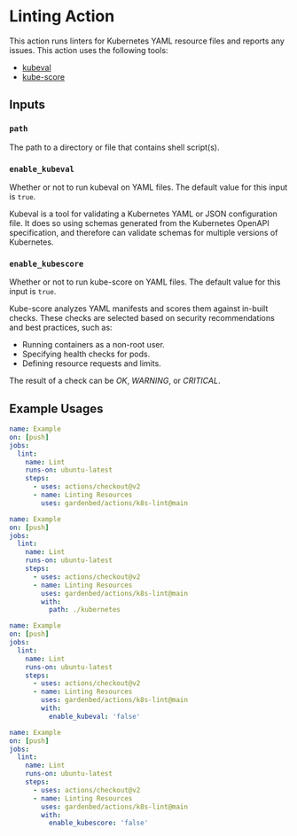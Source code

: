 # Linting Action

This action runs linters for Kubernetes YAML resource files and reports any issues.
This action uses the following tools:

  - [kubeval](https://github.com/instrumenta/kubeval/)
  - [kube-score](https://github.com/zegl/kube-score)

## Inputs

### `path`

The path to a directory or file that contains shell script(s).

### `enable_kubeval`

Whether or not to run kubeval on YAML files.
The default value for this input is `true`.

Kubeval is a tool for validating a Kubernetes YAML or JSON configuration file.
It does so using schemas generated from the Kubernetes OpenAPI specification, and therefore can validate schemas for multiple versions of Kubernetes.

### `enable_kubescore`

Whether or not to run kube-score on YAML files.
The default value for this input is `true`.

Kube-score analyzes YAML manifests and scores them against in-built checks.
These checks are selected based on security recommendations and best practices, such as:

  - Running containers as a non-root user.
  - Specifying health checks for pods.
  - Defining resource requests and limits.

The result of a check can be *OK*, *WARNING*, or *CRITICAL*.

## Example Usages

```yaml
name: Example
on: [push]
jobs:
  lint:
    name: Lint
    runs-on: ubuntu-latest
    steps:
      - uses: actions/checkout@v2
      - name: Linting Resources
        uses: gardenbed/actions/k8s-lint@main
```

```yaml
name: Example
on: [push]
jobs:
  lint:
    name: Lint
    runs-on: ubuntu-latest
    steps:
      - uses: actions/checkout@v2
      - name: Linting Resources
        uses: gardenbed/actions/k8s-lint@main
        with:
          path: ./kubernetes
```

```yaml
name: Example
on: [push]
jobs:
  lint:
    name: Lint
    runs-on: ubuntu-latest
    steps:
      - uses: actions/checkout@v2
      - name: Linting Resources
        uses: gardenbed/actions/k8s-lint@main
        with:
          enable_kubeval: 'false'
```

```yaml
name: Example
on: [push]
jobs:
  lint:
    name: Lint
    runs-on: ubuntu-latest
    steps:
      - uses: actions/checkout@v2
      - name: Linting Resources
        uses: gardenbed/actions/k8s-lint@main
        with:
          enable_kubescore: 'false'
```
